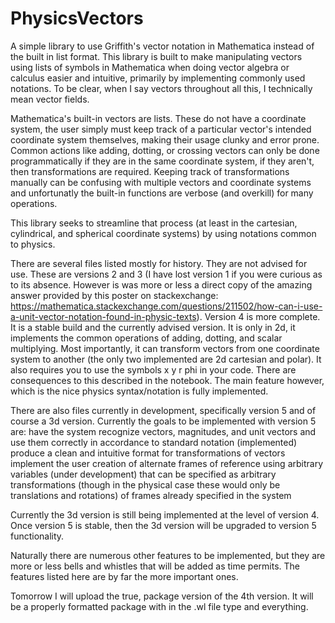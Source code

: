 # PhysicsVectors

A simple library to use Griffith's vector notation in Mathematica instead of the built in list format.
This library is built to make manipulating vectors using lists of symbols in Mathematica when doing vector algebra or calculus easier and intuitive, primarily by implementing commonly used notations. To be clear, when I say vectors throughout all this, I technically mean vector fields.

Mathematica's built-in vectors are lists. These do not have a coordinate system, the user simply must keep track of a particular vector's intended coordinate system themselves, making their usage clunky and error prone. Common actions like adding, dotting, or crossing vectors can only be done programmatically if they are in the same coordinate system, if they aren't, then transformations are required. Keeping track of transformations manually can be confusing with multiple vectors and coordinate systems and unfortunatly the built-in functions are verbose (and overkill) for many operations. 

This library seeks to streamline that process (at least in the cartesian, cylindrical, and spherical coordinate systems) by using notations common to physics.

There are several files listed mostly for history. They are not advised for use. These are versions 2 and 3 (I have lost version 1 if you were curious as to its absence. However is was more or less a direct copy of the amazing answer provided by this poster on stackexchange: https://mathematica.stackexchange.com/questions/211502/how-can-i-use-a-unit-vector-notation-found-in-physic-texts). Version 4 is more complete. It is a stable build and the currently advised version. It is only in 2d, it implements the common operations of adding, dotting, and scalar multiplying. Most importantly, it can transform vectors from one coordinate system to another (the only two implemented are 2d cartesian and polar). It also requires you to use the symbols x y r phi in your code. There are consequences to this described in the notebook. The main feature however, which is the nice physics syntax/notation is fully implemented.

There are also files currently in development, specifically version 5 and of course a 3d version. Currently the goals to be implemented with version 5 are: 
have the system recognize vectors, magnitudes, and unit vectors and use them correctly in accordance to standard notation (implemented)
produce a clean and intuitive format for transformations of vectors 
implement the user creation of alternate frames of reference using arbitrary variables (under development) that can be specified as arbitrary transformations (though in the physical case these would only be translations and rotations) of frames already specified in the system

Currently the 3d version is still being implemented at the level of version 4. Once version 5 is stable, then the 3d version will be upgraded to version 5 functionality. 

Naturally there are numerous other features to be implemented, but they are more or less bells and whistles that will be added as time permits. The features listed here are by far the more important ones. 

Tomorrow I will upload the true, package version of the 4th version. It will be a properly formatted package with in the .wl file type and everything.
